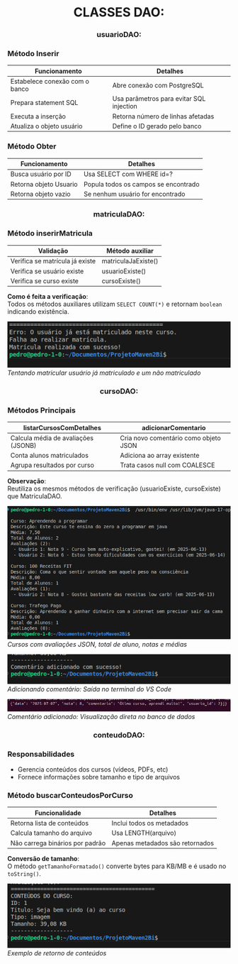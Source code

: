 <h1 align="center"> CLASSES DAO: </h1>

<h3 align="center"> usuarioDAO: </h3>

### Método Inserir
| Funcionamento                      | Detalhes                                  |
|------------------------------------|-------------------------------------------|
| Estabelece conexão com o banco     | Abre conexão com PostgreSQL              |
| Prepara statement SQL              | Usa parâmetros para evitar SQL injection |
| Executa a inserção                 | Retorna número de linhas afetadas        |
| Atualiza o objeto usuário          | Define o ID gerado pelo banco            |

### Método Obter
| Funcionamento                     | Detalhes                                  |
|------------------------------------|-------------------------------------------|
| Busca usuário por ID               | Usa SELECT com WHERE id=?                |
| Retorna objeto Usuario             | Popula todos os campos se encontrado     |
| Retorna objeto vazio               | Se nenhum usuário for encontrado         |



<h3 align="center"> matriculaDAO: </h3>

### Método inserirMatricula
| Validação                         | Método auxiliar          |
|------------------------------------|--------------------------|
| Verifica se matrícula já existe    | matriculaJaExiste()      |
| Verifica se usuário existe         | usuarioExiste()          |
| Verifica se curso existe           | cursoExiste()            |

**Como é feita a verificação**:  
Todos os métodos auxiliares utilizam `SELECT COUNT(*)` e retornam `boolean` indicando existência.

![Tentativa de matrícula](./img/TentativaMatricular.png)  
*Tentando matricular usuário já matriculado e um não matriculado*

<h3 align="center"> cursoDAO: </h3>

### Métodos Principais
| listarCursosComDetalhes            | adicionarComentario               |
|-------------------------------------|------------------------------------|
| Calcula média de avaliações (JSONB) | Cria novo comentário como objeto JSON |
| Conta alunos matriculados           | Adiciona ao array existente       |
| Agrupa resultados por curso         | Trata casos null com COALESCE     |

**Observação**:  
Reutiliza os mesmos métodos de verificação (usuarioExiste, cursoExiste) que MatriculaDAO.

![Listagem de cursos](./img/listandoCursosDetalhes.png)  
*Cursos com avaliações JSON, total de aluno, notas e médias*

![Comentário adicionado](./img/ComentAddVSCODE.png)  
*Adicionando comentário: Saída no terminal do VS Code*

![Comentário no banco](./img/ComentarioAdicionado.png)  
*Comentário adicionado: Visualização direta no banco de dados*

<h3 align="center"> conteudoDAO: </h3>

### Responsabilidades
- Gerencia conteúdos dos cursos (vídeos, PDFs, etc)
- Fornece informações sobre tamanho e tipo de arquivos

### Método buscarConteudosPorCurso
| Funcionalidade                     | Detalhes                                  |
|------------------------------------|-------------------------------------------|
| Retorna lista de conteúdos         | Inclui todos os metadados                |
| Calcula tamanho do arquivo         | Usa LENGTH(arquivo)                      |
| Não carrega binários por padrão    | Apenas metadados são retornados          |

**Conversão de tamanho**:  
O método `getTamanhoFormatado()` converte bytes para KB/MB e é usado no `toString()`.

![Conteúdos do curso](./img/RetornoConteudoCurso.png)  
*Exemplo de retorno de conteúdos*
